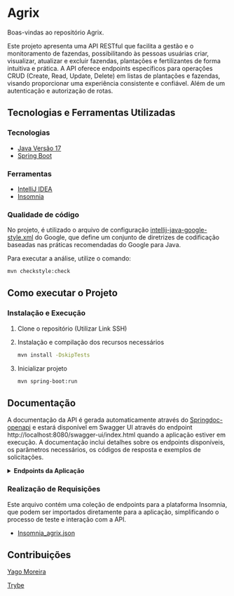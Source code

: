 # Agrix

Boas-vindas ao repositório Agrix.

Este projeto apresenta uma API RESTful que facilita a gestão e o monitoramento de fazendas, possibilitando às pessoas usuárias criar, visualizar, atualizar e excluir fazendas, plantações e fertilizantes de forma intuitiva e prática. A API oferece endpoints específicos para operações CRUD (Create, Read, Update, Delete) em listas de plantações e fazendas, visando proporcionar uma experiência consistente e confiável. Além de um autenticação e autorização de rotas.

## Tecnologias e Ferramentas Utilizadas

### Tecnologias

- [Java Versão 17](https://www.oracle.com/java/technologies/javase/jdk17-archive-downloads.html)
- [Spring Boot](https://spring.io/projects/spring-boot)

### Ferramentas

- [IntelliJ IDEA](https://www.jetbrains.com/pt-br/idea/)
- [Insomnia](https://insomnia.rest/)

### Qualidade de código

No projeto, é utilizado o
arquivo de
configuração [intellij-java-google-style.xml](https://github.com/google/styleguide/blob/gh-pages/intellij-java-google-style.xml)
do Google, que define um conjunto de
diretrizes de codificação baseadas nas práticas recomendadas do Google para Java.

Para executar a análise, utilize o comando:

   ```sh
   mvn checkstyle:check
   ```

## Como executar o Projeto

### Instalação e Execução

1. Clone o repositório (Utilizar Link SSH)

2. Instalação e compilação dos recursos necessários
   ```sh
   mvn install -DskipTests
    ```

3. Inicializar projeto
   ```sh
   mvn spring-boot:run
    ```

## Documentação

A documentação da API é gerada automaticamente através
do [Springdoc-openapi](https://springdoc.org/) e estará disponível em Swagger UI através do
endpoint http://localhost:8080/swagger-ui/index.html
quando a aplicação estiver em execução. A documentação inclui detalhes sobre os endpoints
disponíveis,
os parâmetros necessários, os códigos de resposta e exemplos de solicitações.

<details>
  <summary><strong>Endpoints da Aplicação</strong></summary>

### Criação de Contato

- Método: POST
- URL: /persons
- Descrição: Cria novo usuário

### Autenticação

- Método: POST
- URL: /auth/login
- Descrição: Autenticação de usuário

### Criação de Fazenda

- Método: POST
- URL: /farms
- Descrição: Cria nova fazenda

### Recuperação de Fazendas

- Método: GET
- URL: /farms
- Descrição: Retorna todas as fazendas disponíveis

### Recuperação de Fazenda por ID

- Método: GET
- URL: /farms/{farmId}
- Descrição: Retorna informações de uma fazenda específica

### Criação de Plantação

- Método: POST
- URL: /farms/{farmId}/crops
- Descrição: Cria nova plantação

### Recuperação de Plantações

- Método: GET
- URL: /farms/{farmId}/crops
- Descrição: Retorna todas as plantações disponíveis em uma fazenda específica

>Nota: Os outros endpoints podem ser encontrados na documentação no endpoint /swagger-ui/index.html

</details>

### Realização de Requisições

Este arquivo contém uma coleção de endpoints para a plataforma Insomnia, que podem ser importados
diretamente para a aplicação, simplificando o processo de teste e interação com a API.

- [Insomnia_agrix.json](./Insomnia_agrix.json)


## Contribuições

[Yago Moreira](https://www.linkedin.com/in/yagobmoreira/)

[Trybe](https://www.betrybe.com/)